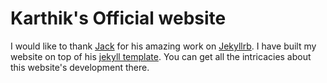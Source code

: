 
Karthik's Official website
==========================

I would like to thank [Jack](https://github.com/JiaKunUp) for his amazing work on [Jekyllrb](http://jekyllrb.com/). I have built my website on top of his [jekyll template](https://github.com/JiaKunUp/jalpc_jekyll_theme). You can get all the intricacies about this website's development there.
